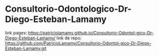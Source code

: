 # Consultorio-Odontologico-Dr-Diego-Esteban-Lamamy
link pages: https://patriciolamamy.github.io/Consultorio-Odontol-gico-Dr-Diego-Esteban-Lamamy/
link de repo: https://github.com/PatricioLamamy/Consultorio-Odontol-gico-Dr-Diego-Esteban-Lamamy.git
